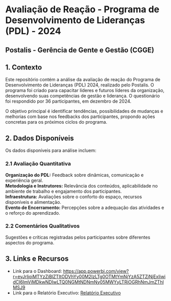 # Avaliação de Reação - Programa de Desenvolvimento de Lideranças (PDL) - 2024 <br>

## Postalis - Gerência de Gente e Gestão (CGGE)

## 1. Contexto
Este repositório contém a análise da avaliação de reação do Programa de Desenvolvimento de Lideranças (PDL) 2024, realizado pelo Postalis. O programa foi criado para capacitar líderes e futuros líderes da organização, desenvolvendo suas competências de gestão e liderança. O questionário foi respondido por 36 participantes, em dezembro de 2024.

O objetivo principal é identificar tendências, possibilidades de mudanças e melhorias com base nos feedbacks dos participantes, propondo ações concretas para os próximos ciclos do programa.<br>

## 2. Dados Disponíveis
Os dados disponíveis para análise incluem:
### 2.1 Avaliação Quantitativa
**Organização do PDL:** Feedback sobre dinâmicas, comunicação e experiência geral.<br>
**Metodologia e Instrutores:** Relevância dos conteúdos, aplicabilidade no ambiente de trabalho e engajamento dos participantes.<br>
**Infraestrutura:** Avaliações sobre o conforto do espaço, recursos disponíveis e alimentação.<br>
**Evento de Encerramento:** Percepções sobre a adequação das atividades e o reforço do aprendizado.<br>
### 2.2 Comentários Qualitativos
Sugestões e críticas registradas pelos participantes sobre diferentes aspectos do programa.<br>

## 3. Links e Recursos
- Link para o Dashboard: https://app.powerbi.com/view?r=eyJrIjoiMTYzZjBlZTItODVhYy00M2IzLTg0OTMtYmNjYzA5ZTZjNjExIiwidCI6ImViMDkwNDIwLTQ0NGMtNDNmNy05MWYyLTRiOGRhNmJmZThlMSJ9
- Link para o Relatório Executivo: [Relatório Executivo](https://github.com/Christiellen/PDL2024/blob/main/Relat%C3%B3rio%20Executivo%20-%20PDL2024.pdf)

